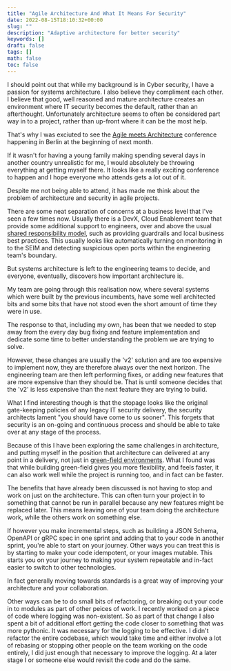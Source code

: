 ```yaml
---
title: "Agile Architecture And What It Means For Security"
date: 2022-08-15T18:10:32+00:00
slug: ""
description: "Adaptive architecture for better security"
keywords: []
draft: false
tags: []
math: false
toc: false
---
```


I should point out that while my background is in Cyber security, I have a passion for systems architecture. I also believe they compliment each other. I believe that good, well reasoned and mature architecture creates an environment where IT security becomes the default, rather than an afterthought. Unfortunately architecture seems to often be considered part way in to a project, rather than up-front where it can be the most help.

That's why I was exciuted to see the [Agile meets Architecture](https://www.agile-meets-architecture.com/) conference happening in Berlin at the beginning of next month.

If it wasn't for having a young family making spending several days in another country unrealistic for me, I would absolutely be throwing everything at getting myself there. It looks like a really exciting conference to happen and I hope everyone who attends gets a lot out of it.

Despite me not being able to attend, it has made me think about the problem of architecture and security in agile projects.

There are some neat separation of concerns at a business level that I've seen a few times now. Usually there is a DevX, Cloud Enablement team that provide some additional support to engineers, over and above the usual [shared responsibility model](https://aws.amazon.com/compliance/shared-responsibility-model/), such as providing guardrails and local business best practices. This usually looks like automatically turning on monitoring in to the SEIM and detecting suspicious open ports within the engineering team's boundary.

But systems architecture is left to the engineering teams to decide, and everyone, eventually, discovers how important architecture is.

My team are going through this realisation now, where several systems which were built by the previous incumbents, have some well architected bits and some bits that have not stood even the short amount of time they were in use.

The response to that, including my own, has been that we needed to step away from the every day bug fixing and feature implementation and dedicate some time to better understanding the problem we are trying to solve.

However, these changes are usually the 'v2' solution and are too expensive to implement now, they are therefore always over the next horizon. The engineering team are then left performing fixes, or adding new features that are more expensive than they should be. That is until someone decides that the 'v2' is less expensive than the next feature they are trying to build.

What I find interesting though is that the stopage looks like the original gate-keeping policies of any legacy IT security delivery, the security architects lament "you should have come to us sooner". This forgets that security is an on-going and continuous process and should be able to take over at any stage of the process.

Because of this I have been exploring the same challenges in architecture, and putting myself in the position that architecture can delivered at any point in a delivery, not just in [green-field environments](https://matt.copperwaite.net/blog/green-brown-teams/). What I found was that while building green-field gives you more flexibility, and feels faster, it can also work well while the project is running too, and in fact can be faster.

The benefits that have already been discussed is not having to stop and work on just on the architecture. This can often turn your project in to something that cannot be run in parallel because any new features might be replaced later. This means leaving one of your team doing the architecture work, while the others work on something else.

If however you make incremental steps, such as building a JSON Schema, OpenAPI or gRPC spec in one sprint and adding that to your code in another sprint, you're able to start on your journey. Other ways you can treat this is by starting to make your code idempotent, or your images mutable. This starts you on your journey to making your system repeatable and in-fact easier to switch to other technologies.

In fact generally moving towards standards is a great way of improving your architecture and your collaboration.

Other ways can be to do small bits of refactoring, or breaking out your code in to modules as part of other peices of work. I recently worked on a piece of code where logging was non-existent. So as part of that change I also spent a bit of additional effort getting the code closer to something that was more pythonic. It was necessary for the logging to be effective. I didn't refactor the entire codebase, which would take time and either involve a lot of rebasing or stopping other people on the team working on the code entirely, I did just enough that necessary to improve the logging. At a later stage I or someone else would revisit the code and do the same.
